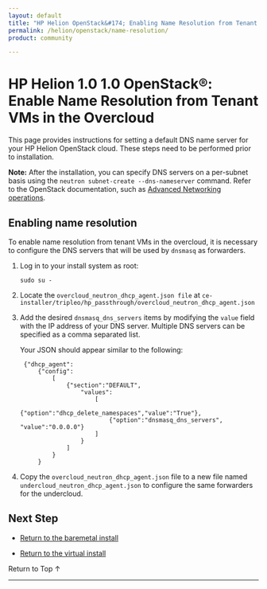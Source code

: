 ```yaml
---
layout: default
title: "HP Helion OpenStack&#174; Enabling Name Resolution from Tenant VMs in the Overcloud"
permalink: /helion/openstack/name-resolution/
product: community

---
```

<!--PUBLISHED-->

<script>

function PageRefresh {
onLoad="window.refresh"
}

PageRefresh();

</script>

<!--
<p style="font-size: small;"> <a href="/helion/community/">&#9664; PREV</a> | <a href="/helion/community/">&#9650; UP</a> | <a href="/helion/community/install-overview/">NEXT &#9654;</a> </p>
-->

# HP Helion 1.0 1.0 OpenStack&reg;: Enable Name Resolution from Tenant VMs in the Overcloud

This page provides instructions for setting a default DNS name server for your HP Helion OpenStack cloud. These steps need to be performed prior to installation.

**Note:** After the installation, you can specify DNS servers on a per-subnet basis using the `neutron subnet-create --dns-nameserver` command. Refer to the OpenStack documentation, such as [Advanced Networking operations](http://docs.openstack.org/admin-guide-cloud/content/advanced_networking.html).

## Enabling name resolution

To enable name resolution from tenant VMs in the overcloud, it is necessary to configure the DNS servers that will be used by `dnsmasq` as forwarders.

1. Log in to your install system as root:

	`sudo su -`

2. Locate the `overcloud_neutron_dhcp_agent.json file` at `ce-installer/tripleo/hp_passthrough/overcloud_neutron_dhcp_agent.json`

3. Add the desired `dnsmasq_dns_servers` items by modifying the `value` field with the IP address of your DNS server.  Multiple DNS servers can be specified as a comma separated list.

	Your JSON should appear similar to the following:

		{"dhcp_agent":
			{"config":
				[
					{"section":"DEFAULT",
						"values":
							[
								{"option":"dhcp_delete_namespaces","value":"True"},
								{"option":"dnsmasq_dns_servers", "value":"0.0.0.0"}
							]
						}
					]
				}
			}


4. Copy the `overcloud_neutron_dhcp_agent.json` file to a new file named `undercloud_neutron_dhcp_agent.json` to configure the same forwarders for the undercloud.

## Next Step

* [Return to the baremetal install](/helion/community/install/)

* [Return to the virtual install](/helion/community/install-virtual/)

 <a href="#top" style="padding:14px 0px 14px 0px; text-decoration: none;"> Return to Top &#8593; </a>

----
